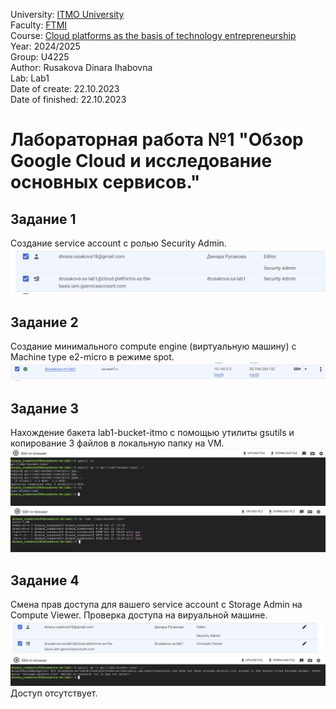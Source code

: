 University: [ITMO University](https://itmo.ru/ru/)  
Faculty: [FTMI](https://fict.itmo.ru)  
Course: [Cloud platforms as the basis of technology entrepreneurship](https://)  
Year: 2024/2025  
Group: U4225  
Author: Rusakova Dinara Ihabovna  
Lab: Lab1  
Date of create: 22.10.2023  
Date of finished: 22.10.2023  


# Лабораторная работа №1 "Обзор Google Cloud и исследование основных сервисов."

## Задание 1
Cоздание service account с ролью Security Admin.  
![](/lab1/screenshots/task1.png)

## Задание 2
Создание минимального compute engine (виртуальную машину) с Machine type e2-micro в режиме spot.
![-](/lab1/screenshots/task2.png)

## Задание 3
Нахождение бакета lab1-bucket-itmo с помощью утилиты gsutils и копирование 3 файлов в локальную папку на VM. 
![-](/lab1/screenshots/task3_1.png)
![-](/lab1/screenshots/task3_2.png)

## Задание 4
Смена прав доступа для вашего service account с Storage Admin на Compute Viewer. Проверка доступа на вируальной машине.
![-](/lab1/screenshots/task4.png)
![-](/lab1/screenshots/task_4.png)  
Доступ отсутствует.
